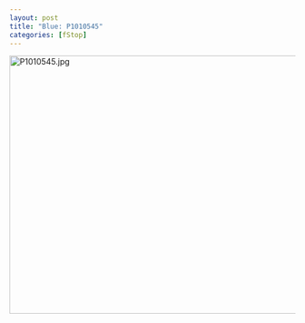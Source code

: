 ```yaml
---
layout: post
title: "Blue: P1010545"
categories: [fStop]
---
```

<img alt="P1010545.jpg" src="http://www.botzilla.com/blog/pix2009/P1010545.jpg" width="807" height="454" border="0" />


<!--more-->

